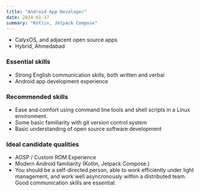 ```yaml
---
title: "Android App Developer"
date: 2024-01-17
summary: "Kotlin, Jetpack Compose"
---
```


* CalyxOS, and adjacent open source apps
* Hybrid, Ahmedabad

### Essential skills
* Strong English communication skills, both written and verbal
* Android app development experience

### Recommended skills
* Ease and comfort using command line tools and shell scripts in a Linux environment.
* Some basic familiarity with git version control system
* Basic understanding of open source software development

### Ideal candidate qualities
* AOSP / Custom ROM Experience
* Modern Android familiarity (Kotlin, Jetpack Compose.)
* You should be a self-directed person, able to work efficiently under light management, and work well asyncronously within a distributed team. Good communication skills are essential.
